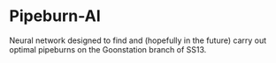 # Pipeburn-AI
Neural network designed to find and (hopefully in the future) carry out optimal pipeburns on the Goonstation branch of SS13.
